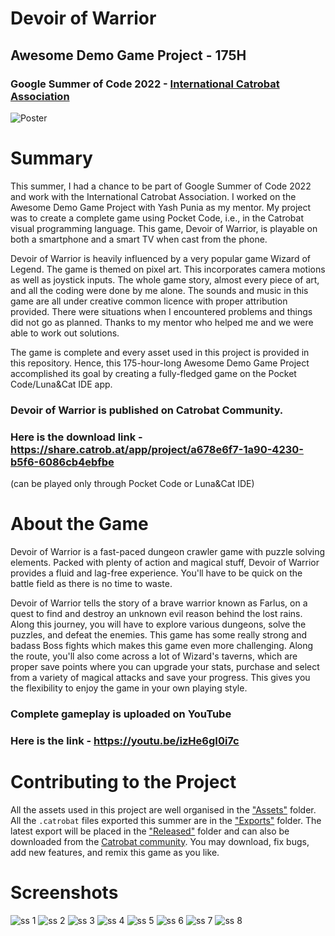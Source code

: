 # Devoir of Warrior
## Awesome Demo Game Project - 175H
### Google Summer of Code 2022 - [International Catrobat Association](https://catrobat.org/)
![Poster](https://user-images.githubusercontent.com/81173749/188976618-cd363d57-26d5-4c78-9db9-e831183ed8a0.png)
# Summary
This summer, I had a chance to be part of Google Summer of Code 2022 and work with the International Catrobat Association. I worked on the Awesome Demo Game Project with Yash Punia as my mentor. My project was to create a complete game using Pocket Code, i.e., in the Catrobat visual programming language. This game, Devoir of Warrior, is playable on both a smartphone and a smart TV when cast from the phone.

Devoir of Warrior is heavily influenced by a very popular game Wizard of Legend. The game is themed on pixel art. This incorporates camera motions as well as joystick inputs. The whole game story, almost every piece of art, and all the coding were done by me alone. The sounds and music in this game are all under creative common licence with proper attribution provided. There were situations when I encountered problems and things did not go as planned. Thanks to my mentor who helped me and we were able to work out solutions.

The game is complete and every asset used in this project is provided in this repository. Hence, this 175-hour-long Awesome Demo Game Project accomplished its goal by creating a fully-fledged game on the Pocket Code/Luna&Cat IDE app.

### Devoir of Warrior is published on Catrobat Community.
### Here is the download link - https://share.catrob.at/app/project/a678e6f7-1a90-4230-b5f6-6086cb4ebfbe
(can be played only through Pocket Code or Luna&Cat IDE)

# About the Game
Devoir of Warrior is a fast-paced dungeon crawler game with puzzle solving elements. Packed with plenty of action and magical stuff, Devoir of Warrior provides a fluid and lag-free experience. You'll have to be quick on the battle field as there is no time to waste.

Devoir of Warrior tells the story of a brave warrior known as Farlus, on a quest to find and destroy an unknown evil reason behind the lost rains. Along this journey, you will have to explore various dungeons, solve the puzzles, and defeat the enemies. This game has some really strong and badass Boss fights which makes this game even more challenging. Along the route, you'll also come across a lot of Wizard's taverns, which are proper save points where you can upgrade your stats, purchase and select from a variety of magical attacks and save your progress. This gives you the flexibility to enjoy the game in your own playing style.

### Complete gameplay is uploaded on YouTube
### Here is the link - https://youtu.be/izHe6gI0i7c

# Contributing to the Project
All the assets used in this project are well organised in the ["Assets"](https://github.com/yugalkishore59/Devoir_of_warrior/tree/main/Assets) folder. All the `.catrobat` files exported this summer are in the ["Exports"](https://github.com/yugalkishore59/Devoir_of_warrior/tree/main/Exports) folder. The latest export will be placed in the ["Released"](https://github.com/yugalkishore59/Devoir_of_warrior/tree/main/Released) folder and can also be downloaded from the [Catrobat community](https://share.catrob.at/app/project/a678e6f7-1a90-4230-b5f6-6086cb4ebfbe). You may download, fix bugs, add new features, and remix this game as you like.

# Screenshots
![ss 1](https://user-images.githubusercontent.com/81173749/189192759-1d2b42b9-217d-4af7-b259-83c24f651e23.png)
![ss 2](https://user-images.githubusercontent.com/81173749/189192883-6ad60080-873f-402d-b1ac-35346774467f.png)
![ss 3](https://user-images.githubusercontent.com/81173749/189192898-48d8c368-aa7a-458e-980c-df1d247f7d1e.png)
![ss 4](https://user-images.githubusercontent.com/81173749/189192913-07b68e0d-7888-40c7-abce-87f1ebc77e96.png)
![ss 5](https://user-images.githubusercontent.com/81173749/189192930-632d1fbd-1c76-4b8a-a80a-5eabca86491d.png)
![ss 6](https://user-images.githubusercontent.com/81173749/189192934-58749eff-de01-4493-8dd0-9ba8936641b2.png)
![ss 7](https://user-images.githubusercontent.com/81173749/189192947-8f0613a1-81a2-4adb-a777-7453c3e5330e.png)
![ss 8](https://user-images.githubusercontent.com/81173749/189192952-c3153a8a-675d-40b8-8f9b-ba3c8ba37fab.png)
